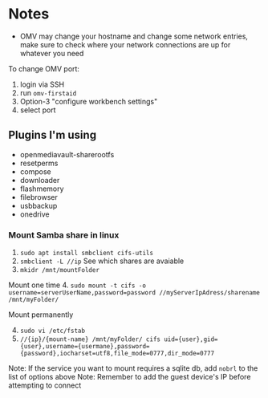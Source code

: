 # Notes

* OMV may change your hostname and change some network entries, make sure to check where your network connections are up for whatever you need

To change OMV port:
1. login via SSH
2. run `omv-firstaid`
3. Option-3 "configure workbench settings"
4. select port

## Plugins I'm using

* openmediavault-sharerootfs
* resetperms
* compose
* downloader
* flashmemory
* filebrowser
* usbbackup
* onedrive

### Mount Samba share in linux

1. `sudo apt install smbclient cifs-utils`
2. `smbclient -L //ip` See which shares are avaiable
3. `mkidr /mnt/mountFolder`

Mount one time
4. `sudo mount -t cifs -o username=serverUserName,password=password //myServerIpAdress/sharename /mnt/myFolder/`

Mount permanently

4. `sudo vi /etc/fstab`
5. `//{ip}/{mount-name} /mnt/myFolder/ cifs uid={user},gid={user},username={usermane},password={password},iocharset=utf8,file_mode=0777,dir_mode=0777`

Note: If the service you want to mount requires a sqlite db, add `nobrl` to the list of options above
Note: Remember to add the guest device's IP before attempting to connect
